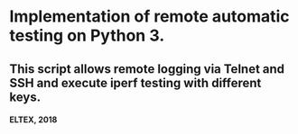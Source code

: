 # Implementation of remote automatic testing on Python 3.
## This script allows remote logging via Telnet and SSH and execute iperf testing with different keys.

#### ELTEX, 2018
